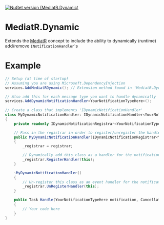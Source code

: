 [![NuGet version (MediatR.Dynamic)](https://img.shields.io/nuget/v/MediatR.Dynamic.svg)](https://www.nuget.org/packages/MediatR.Dynamic/)

# MediatR.Dynamic
Extends the [MediatR](https://github.com/jbogard/MediatR) concept to include the ability to dynamically (runtime) add/remove `INotificationHandler`'s

# Example
``` csharp
// Setup (at time of startup)
// Assuming you are using Microsoft.DependencyInjection
services.AddMediatRDynamic(); // Extension method found in 'MediatR.Dynamic' namespace

// Also add this for each message type you want to handle dynamically
services.AddDynamicNotificationHandler<YourNotificationTypeHere>();
 
// Create a class that implements 'IDynamicNotificationHandler'
class MyDynamicNotificationHandler: IDynamicNotificationHandler<YourNotificationTypeHere>
{
    private readonly IDynamicNotificationRegistrar<YourNotificationTypeHere>> _registrar;

    // Pass in the registrar in order to register/unregister the handler
    public MyDynamicNotificationHandler(IDynamicNotificationRegistrar<YourNotificationTypeHere>> registrar)
    {
        _registrar = registrar;

        // Dynamically add this class as a handler for the notification type 'YourNotificationTypeHere'
        _registrar.RegisterHandler(this);
    }

    ~MyDynamicNotificationHandler()
    {
        // Un-register this class as an event handler for the notification type
        _registrar.UnRegisterHandler(this);
    }

    public Task Handle(YourNotificationTypeHere notification, CancellationToken cancellationToken) 
    {
        // Your code here
    }
}
```
